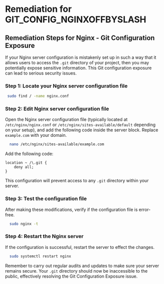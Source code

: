 # Remediation for GIT_CONFIG_NGINXOFFBYSLASH

## Remediation Steps for Nginx - Git Configuration Exposure

If your Nginx server configuration is mistakenly set up in such a way that it allows users to access the `.git` directory of your project, then you may potentially expose sensitive information. This Git configuration exposure can lead to serious security issues.

### Step 1: Locate your Nginx server configuration file

```bash
 sudo find / -name nginx.conf
```

### Step 2: Edit Nginx server configuration file

Open the Nginx server configuration file (typically located at `/etc/nginx/nginx.conf` or `/etc/nginx/sites-available/default` depending on your setup), and add the following code inside the server block. Replace `example.com` with your domain.

```bash
  nano /etc/nginx/sites-available/example.com
```

Add the following code:

```nginx
location ~ /\.git {
    deny all;
}
```

This configuration will prevent access to any `.git` directory within your server.

### Step 3: Test the configuration file

After making these modifications, verify if the configuration file is error-free.

```bash
  sudo nginx -t
```

### Step 4: Restart the Nginx server

If the configuration is successful, restart the server to effect the changes.

```bash
  sudo systemctl restart nginx
```

Remember to carry out regular audits and updates to make sure your server remains secure. Your `.git` directory should now be inaccessible to the public, effectively resolving the Git Configuration Exposure issue.